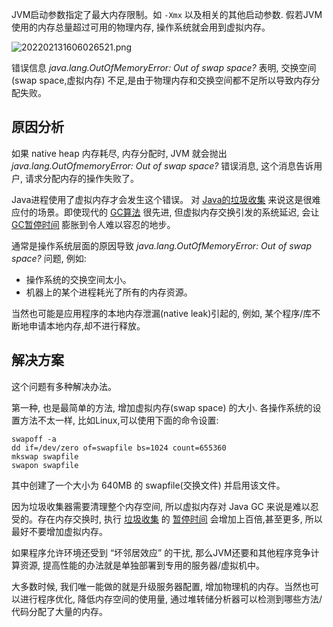 JVM启动参数指定了最大内存限制。如 `-Xmx` 以及相关的其他启动参数. 假若JVM使用的内存总量超过可用的物理内存, 操作系统就会用到虚拟内存。

![202202131606026521.png](http://image.cmsblogs.com/article/group/common-serial/202202131606026521.png)

错误信息 *java.lang.OutOfMemoryError: Out of swap space?* 表明, 交换空间(swap space,虚拟内存) 不足,是由于物理内存和交换空间都不足所以导致内存分配失败。

## 原因分析

如果 native heap 内存耗尽, 内存分配时, JVM 就会抛出 *java.lang.OutOfmemoryError: Out of swap space?* 错误消息, 这个消息告诉用户, 请求分配内存的操作失败了。

Java进程使用了虚拟内存才会发生这个错误。 对 [Java的垃圾收集](http://blog.csdn.net/renfufei/article/details/54144385) 来说这是很难应付的场景。即使现代的 [GC算法](http://blog.csdn.net/renfufei/article/details/54885190) 很先进, 但虚拟内存交换引发的系统延迟, 会让 [GC暂停时间](http://blog.csdn.net/renfufei/article/details/61924893) 膨胀到令人难以容忍的地步。

通常是操作系统层面的原因导致 *java.lang.OutOfMemoryError: Out of swap space?* 问题, 例如:

- 操作系统的交换空间太小。
- 机器上的某个进程耗光了所有的内存资源。

当然也可能是应用程序的本地内存泄漏(native leak)引起的, 例如, 某个程序/库不断地申请本地内存,却不进行释放。

## 解决方案

这个问题有多种解决办法。

第一种, 也是最简单的方法, 增加虚拟内存(swap space) 的大小. 各操作系统的设置方法不太一样, 比如Linux,可以使用下面的命令设置:

```
swapoff -a
dd if=/dev/zero of=swapfile bs=1024 count=655360
mkswap swapfile
swapon swapfile
```

其中创建了一个大小为 640MB 的 swapfile(交换文件) 并启用该文件。

因为垃圾收集器需要清理整个内存空间, 所以虚拟内存对 Java GC 来说是难以忍受的。存在内存交换时, 执行 [垃圾收集](http://blog.csdn.net/renfufei/article/details/54885190) 的 [暂停时间](http://blog.csdn.net/renfufei/article/details/61924893) 会增加上百倍,甚至更多, 所以最好不要增加虚拟内存。

如果程序允许环境还受到 “坏邻居效应” 的干扰, 那么JVM还要和其他程序竞争计算资源, 提高性能的办法就是单独部署到专用的服务器/虚拟机中。

大多数时候, 我们唯一能做的就是升级服务器配置, 增加物理机的内存。当然也可以进行程序优化, 降低内存空间的使用量, 通过堆转储分析器可以检测到哪些方法/代码分配了大量的内存。